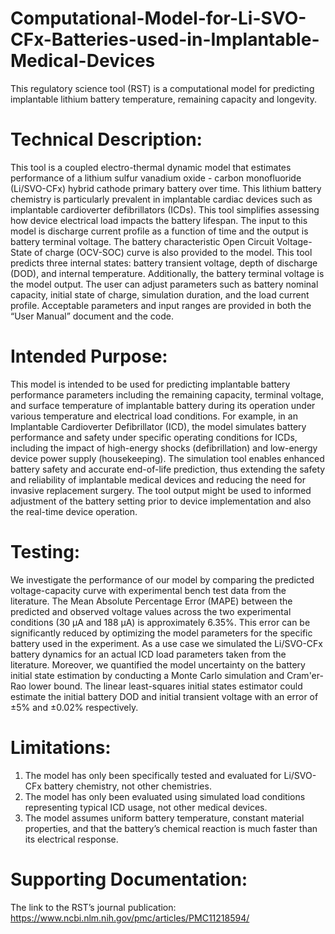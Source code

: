 # Computational-Model-for-Li-SVO-CFx-Batteries-used-in-Implantable-Medical-Devices
This regulatory science tool (RST) is a computational model for predicting implantable lithium battery temperature, remaining capacity and longevity.

# Technical Description:
This tool is a coupled electro-thermal dynamic model that estimates performance of a lithium sulfur vanadium oxide - carbon monofluoride (Li/SVO-CFx) hybrid cathode primary battery over time. This lithium battery chemistry is particularly prevalent in implantable cardiac devices such as implantable cardioverter defibrillators (ICDs). This tool simplifies assessing how device electrical load impacts the battery lifespan. The input to this model is discharge current profile as a function of time and the output is battery terminal voltage. The battery characteristic Open Circuit Voltage-State of charge (OCV-SOC) curve is also provided to the model. This tool predicts three internal states: battery transient voltage, depth of discharge (DOD), and internal temperature. Additionally, the battery terminal voltage is the model output. The user can adjust parameters such as battery nominal capacity, initial state of charge, simulation duration, and the load current profile. Acceptable parameters and input ranges are provided in both the “User Manual” document and the code.

# Intended Purpose:
This model is intended to be used for predicting implantable battery performance parameters including the remaining capacity, terminal voltage, and surface temperature of implantable battery during its operation under various temperature and electrical load conditions. For example, in an Implantable Cardioverter Defibrillator (ICD), the model simulates battery performance and safety under specific operating conditions for ICDs, including the impact of high-energy shocks (defibrillation) and low-energy device power supply (housekeeping). The simulation tool enables enhanced battery safety and accurate end-of-life prediction, thus extending the safety and reliability of implantable medical devices and reducing the need for invasive replacement surgery. The tool output might be used to informed adjustment of the battery setting prior to device implementation and also the real-time device operation.

# Testing:
We investigate the performance of our model by comparing the predicted voltage-capacity curve with experimental bench test data from the literature. The Mean Absolute Percentage Error (MAPE) between the predicted and observed voltage values across the two experimental conditions (30 µA and 188 µA) is approximately 6.35%. This error can be significantly reduced by optimizing the model parameters for the specific battery used in the experiment. As a use case we simulated the Li/SVO-CFx battery dynamics for an actual ICD load parameters taken from the literature. Moreover, we quantified the model uncertainty on the battery initial state estimation by conducting a Monte Carlo simulation and Cram'er-Rao lower bound. The linear least-squares initial states estimator could estimate the initial battery DOD and initial transient voltage with an error of ±5% and ±0.02% respectively.

# Limitations:
1. The model has only been specifically tested and evaluated for Li/SVO-CFx battery chemistry, not other chemistries.
2. The model has only been evaluated using simulated load conditions representing typical ICD usage, not other medical devices.
3. The model assumes uniform battery temperature, constant material properties, and that the battery’s chemical reaction is much faster than its electrical response.

# Supporting Documentation:
The link to the RST’s journal publication:
https://www.ncbi.nlm.nih.gov/pmc/articles/PMC11218594/
